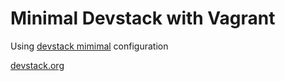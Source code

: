 # Minimal Devstack with Vagrant

Using [devstack mimimal](http://devstack.org/configuration.html) configuration

[devstack.org](devstack.org)
